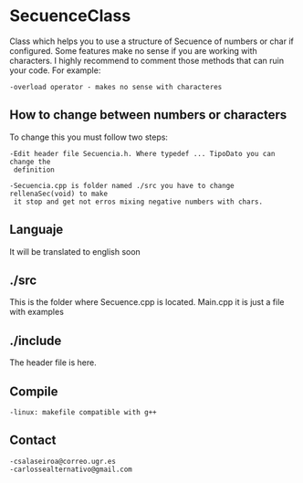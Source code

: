 # SecuenceClass
Class which helps you to use a structure of Secuence of numbers or char if configured.
Some features make no sense if you are working with characters. I highly recommend to comment
those methods that can ruin your code. For example:
	
	-overload operator - makes no sense with characteres

## How to change between numbers or characters
To change this you must follow two steps:

	-Edit header file Secuencia.h. Where typedef ... TipoDato you can change the 
	 definition
	
	-Secuencia.cpp is folder named ./src you have to change rellenaSec(void) to make
	 it stop and get not erros mixing negative numbers with chars.

## Languaje
It will be translated to english soon

## ./src
This is the folder where Secuence.cpp is located. Main.cpp it is just a file with examples

## ./include
The header file is here.


## Compile
	-linux: makefile compatible with g++
## Contact
	-csalaseiroa@correo.ugr.es
	-carlossealternativo@gmail.com
